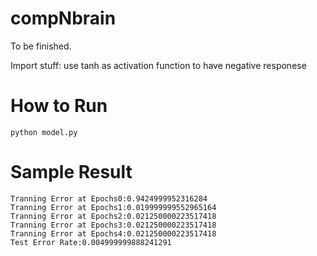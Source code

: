 # compNbrain
To be finished.

Import stuff: use tanh as activation function to have negative responese

# How to Run
``` 
python model.py
```

# Sample Result
```
Tranning Error at Epochs0:0.9424999952316284
Tranning Error at Epochs1:0.019999999552965164
Tranning Error at Epochs2:0.021250000223517418
Tranning Error at Epochs3:0.021250000223517418
Tranning Error at Epochs4:0.021250000223517418
Test Error Rate:0.004999999888241291
```
